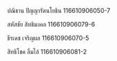 ปณิธาน ปัญญารัตนโยธิน 116610906050-7 

สหัสชัย สิทธิมงคล 116610906079-6

ธีรเดช เจริญผล 116610906070-5

สิทธิโชค ลิ้มไล้ 116610906081-2
